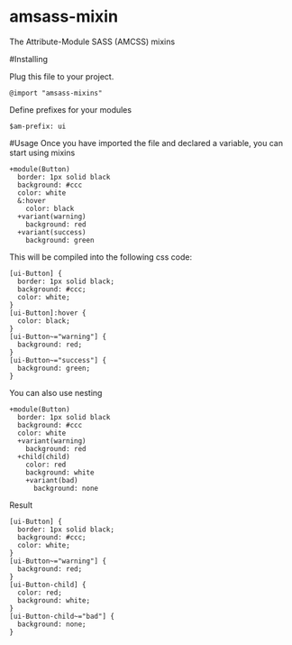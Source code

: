 amsass-mixin
============

The Attribute-Module SASS (AMCSS) mixins

#Installing

Plug this file to your project.
```
@import "amsass-mixins"
```
Define prefixes for your modules

```
$am-prefix: ui
```
#Usage
Once you have imported the file and declared a variable, you can start using mixins

```
+module(Button)
  border: 1px solid black
  background: #ccc
  color: white
  &:hover
    color: black
  +variant(warning)
    background: red
  +variant(success)
    background: green
```
This will be compiled into the following css code:

```
[ui-Button] {
  border: 1px solid black;
  background: #ccc;
  color: white;
}
[ui-Button]:hover {
  color: black;
}
[ui-Button~="warning"] {
  background: red;
}
[ui-Button~="success"] {
  background: green;
}
```

You can also use nesting

```
+module(Button)
  border: 1px solid black
  background: #ccc
  color: white
  +variant(warning)
    background: red
  +child(child)
    color: red
    background: white
    +variant(bad)
      background: none
```
Result
```
[ui-Button] {
  border: 1px solid black;
  background: #ccc;
  color: white;
}
[ui-Button~="warning"] {
  background: red;
}
[ui-Button-child] {
  color: red;
  background: white;
}
[ui-Button-child~="bad"] {
  background: none;
}
```
